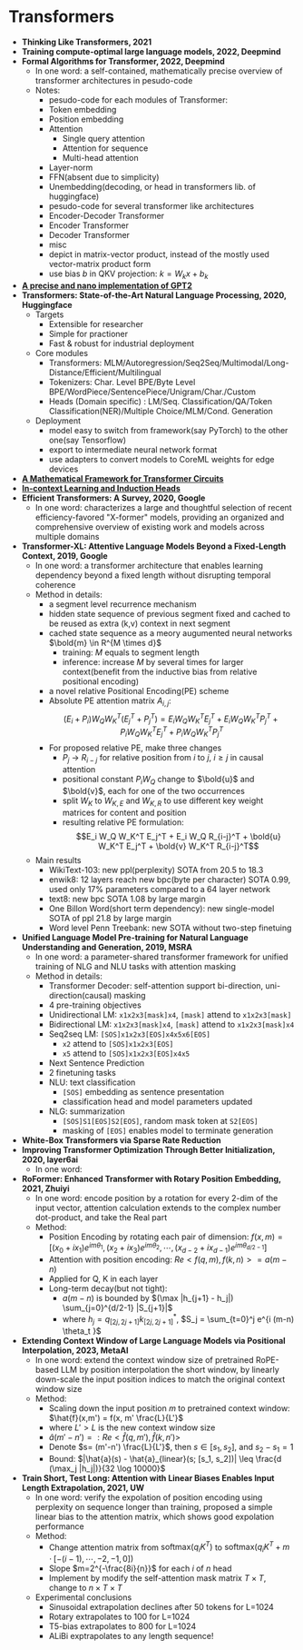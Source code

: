 
# Transformers

- **Thinking Like Transformers, 2021**
- **Training compute-optimal large language models, 2022, Deepmind**
- **Formal Algorithms for Transformer, 2022, Deepmind**
    - In one word: a self-contained, mathematically precise overview of transformer architectures in pesudo-code
    - Notes: 
        - pesudo-code for each modules of Transformer: 
        - Token embedding
        - Position embedding
        - Attention
            - Single query attention
            - Attention for sequence
            - Multi-head attention
        - Layer-norm
        - FFN(absent due to simplicity)
        - Unembedding(decoding, or head in transformers lib. of huggingface)
        - pesudo-code for several transformer like architectures
        - Encoder-Decoder Transformer
        - Encoder Transformer
        - Decoder Transformer
        - misc
        - depict in matrix-vector product, instead of the mostly used vector-matrix product form
        - use bias $b$ in QKV projection: $k = W_k x+b_k$
- **[A precise and nano implementation of GPT2](https://github.com/karpathy/nanoGPT)**
- **Transformers: State-of-the-Art Natural Language Processing, 2020, Huggingface**
    - Targets
        - Extensible for researcher
        - Simple for practioner
        - Fast & robust for industrial deployment
    - Core modules
        - Transformers: MLM/Autoregression/Seq2Seq/Multimodal/Long-Distance/Efficient/Multilingual
        - Tokenizers: Char. Level BPE/Byte Level BPE/WordPiece/SentencePiece/Unigram/Char./Custom
        - Heads (Domain specific) : LM/Seq. Classification/QA/Token Classification(NER)/Multiple Choice/MLM/Cond. Generation
    - Deployment
        - model easy to switch from framework(say PyTorch) to the other one(say Tensorflow)
        - export to intermediate neural network format
        - use adapters to convert models to CoreML weights for edge devices
- **[A Mathematical Framework for Transformer Circuits](https://transformer-circuits.pub/2021/framework/index.html)**
- **[In-context Learning and Induction Heads](https://transformer-circuits.pub/2022/in-context-learning-and-induction-heads/index.html)**
- **Efficient Transformers: A Survey, 2020, Google**
    - In one word: characterizes a large and thoughtful selection of recent efficiency-favored "X-former" models, providing an organized and comprehensive overview of existing work and models across multiple domains
- **Transformer-XL: Attentive Language Models Beyond a Fixed-Length Context, 2019, Google**
    - In one word: a transformer architecture that enables learning dependency beyond a fixed length without disrupting temporal coherence
    - Method in details:
        - a segment level recurrence mechanism 
        - hidden state sequence of previous segment fixed and cached to be reused as extra (k,v) context in next segment
        - cached state sequence as a meory augumented neural networks $\bold{m} \in R^{M \times d}$
            - training: $M$ equals to segment length
            - inference: increase $M$ by several times for larger context(benefit from the inductive bias from relative positional encoding)
        - a novel relative Positional Encoding(PE) scheme
        - Absolute PE attention matrix $A_{i,j}$: $$(E_i+P_i)W_{Q}W_{K}^T(E_j^T+P_j^T)=E_i W_Q W_K^T E_j^T + E_i W_Q W_K^T P_j^T + P_i W_Q W_K^T E_j^T + P_i W_Q W_K^T P_j^T$$
        - For proposed relative PE, make three changes
            - $P_j$ -> $R_{i-j}$ for relative position from $i$ to $j$, $i \ge j$ in causal attention
            - positional constant $P_i W_Q$ change to $\bold{u}$ and $\bold{v}$, each for one of the two occurrences
            - split $W_K$ to $W_{K,E}$ and $W_{K,R}$ to use different key weight matrices for content and position
            - resulting relative PE formulation: $$E_i W_Q W_K^T E_j^T + E_i W_Q R_{i-j}^T + \bold{u} W_K^T E_j^T + \bold{v} W_K^T R_{i-j}^T$$
    - Main results
        - WikiText-103: new ppl(perplexity) SOTA from 20.5 to 18.3
        - enwik8: 12 layers reach new bpc(byte per character) SOTA 0.99, used only 17% parameters compared to a 64 layer network
        - text8: new bpc SOTA 1.08 by large margin
        - One Billon Word(short term dependency): new single-model SOTA of ppl 21.8 by large margin
        - Word level Penn Treebank: new SOTA without two-step finetuing
- **Unified Language Model Pre-training for Natural Language Understanding and Generation, 2019, MSRA**
    - In one word: a parameter-shared transformer framework for unified training of NLG and NLU tasks with attention masking
    - Method in details: 
        - Transformer Decoder: self-attention support bi-direction, uni-direction(causal) masking
        - 4 pre-training objectives
        - Unidirectional LM: ```x1x2x3[mask]x4```, ```[mask]``` attend to ```x1x2x3[mask]```
        - Bidirectional LM: ```x1x2x3[mask]x4```, ```[mask]``` attend to ```x1x2x3[mask]x4```
        - Seq2seq LM: ```[SOS]x1x2x3[EOS]x4x5x6[EOS]```
            - ```x2``` attend to ```[SOS]x1x2x3[EOS]```
            - ```x5``` attend to ```[SOS]x1x2x3[EOS]x4x5```
        - Next Sentence Prediction
        - 2 finetuning tasks
        - NLU: text classification
            - ```[SOS]``` embedding as sentence presentation
            - classification head and model parameters updated 
        - NLG: summarization
            - ```[SOS]S1[EOS]S2[EOS]```, random mask token at ```S2[EOS]``` 
            - masking of ```[EOS]``` enables model to terminate generation
- **White-Box Transformers via Sparse Rate Reduction**
- **Improving Transformer Optimization Through Better Initialization, 2020, layer6ai**
  - In one word: 
- **RoFormer: Enhanced Transformer with Rotary Position Embedding, 2021, Zhuiyi**
  - In one word: encode position by a rotation for every 2-dim of the input vector, attention calculation extends to the complex number dot-product, and take the Real part
  - Method:
    - Position Encoding by rotating each pair of dimension: $f(x, m) = [(x_0 + i x_1) e^{i m \theta_1}, (x_2 + i x_3) e^{i m \theta_2}, \cdots, (x_{d-2} + i x_{d-1}) e^{i m \theta_{d/2-1}}]$
    - Attention with position encoding: $Re<f(q, m), f(k, n)> = a(m-n)$
    - Applied for Q, K in each layer
    - Long-term decay(but not tight):
      - $a(m-n)$ is bounded by $(\max |h_{j+1} - h_j|) \sum_{j=0}^{d/2-1} |S_{j+1}|$
      - where $h_j = q_{[2j, 2j+1]} k_{[2j, 2j+1]}^*$, $S_j = \sum_{t=0}^j e^{i (m-n) \theta_t }$
- **Extending Context Window of Large Language Models via Positional Interpolation, 2023, MetaAI**
  - In one word: extend the context window size of pretrained RoPE-based LLM by position interpolation the short window, by linearly down-scale the input position indices to match the original context window size
  - Method: 
    - Scaling down the input position $m$ to pretrained context window: $\hat{f}(x,m') = f(x, m' \frac{L}{L'}$
    - where $L' > L$ is the new context window size
    - $\hat{a}(m'-n') =: Re<\hat{f}(q, m'), \hat{f}(k, n')>$
    - Denote $s= (m'-n') \frac{L}{L'}$, then $s \in [s_1, s_2]$, and $s_2 - s_1 = 1$
    - Bound: $|\hat{a}(s) - \hat{a}_{linear}(s; [s_1, s_2])| \leq \frac{d (\max_j |h_j|)}{32 \log 10000}$
- **Train Short, Test Long: Attention with Linear Biases Enables Input Length Extrapolation, 2021, UW**
  - In one word: verify the expolation of position encoding using perplexity on sequence longer than training, proposed a simple linear bias to the attention matrix, which shows good expolation performance
  - Method: 
    - Change attention matrix from $\text{softmax}(q_i K^T)$ to $\text{softmax}(q_i K^T + m \cdot [-(i-1), \cdots, -2, -1, 0])$
    - Slope $m=2^{-\frac{8i}{n}}$ for each $i$ of $n$ head
    - Implement by modify the self-attention mask matrix $T \times T$, change to $n \times T \times T$
  - Experimental conclusions
    - Sinusoidal extrapolation declines after 50 tokens for L=1024
    - Rotary extrapolates to 100 for L=1024
    - T5-bias extrapolates to 800 for L=1024
    - ALiBi exptrapolates to any length sequence!